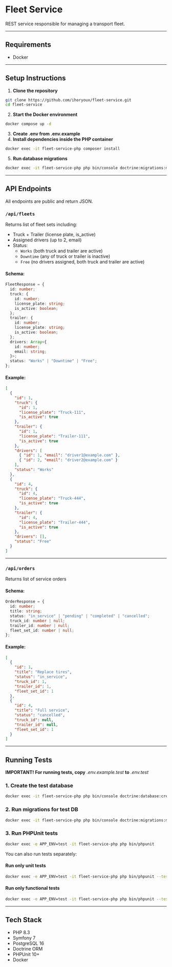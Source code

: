 # Fleet Service

REST service responsible for managing a transport fleet.

---

## Requirements

- Docker

---

## Setup Instructions

1. **Clone the repository**
```bash
git clone https://github.com/ihoryoux/fleet-service.git
cd fleet-service
```

2. **Start the Docker environment**
```bash
docker compose up -d
```

3. **Create .env from .env.example**
4. **Install dependencies inside the PHP container**
```bash
docker exec -it fleet-service-php composer install
```

5. **Run database migrations**
```bash
docker exec -it fleet-service-php php bin/console doctrine:migrations:migrate --no-interaction
```

---

## API Endpoints

All endpoints are public and return JSON.

### `/api/fleets`

Returns list of fleet sets including:
- Truck + Trailer (license plate, is_active)
- Assigned drivers (up to 2, email)
- Status:
    - `Works` (both truck and trailer are active)
    - `Downtime` (any of truck or trailer is inactive)
    - `Free` (no drivers assigned, both truck and trailer are active)

#### Schema:
```ts
FleetResponse = {
  id: number;
  truck: {
    id: number;
    license_plate: string;
    is_active: boolean;
  };
  trailer: {
    id: number;
    license_plate: string;
    is_active: boolean;
  };
  drivers: Array<{
    id: number;
    email: string;
  }>;
  status: "Works" | "Downtime" | "Free";
};
```

#### Example:
```json
[
  {
    "id": 1,
    "truck": {
      "id": 1,
      "license_plate": "Truck-111",
      "is_active": true
    },
    "trailer": {
      "id": 1,
      "license_plate": "Trailer-111",
      "is_active": true
    },
    "drivers": [
      { "id": 1, "email": "driver1@example.com" },
      { "id": 2, "email": "driver2@example.com" }
    ],
    "status": "Works"
  },
  {
    "id": 4,
    "truck": {
      "id": 4,
      "license_plate": "Truck-444",
      "is_active": true
    },
    "trailer": {
      "id": 4,
      "license_plate": "Trailer-444",
      "is_active": true
    },
    "drivers": [],
    "status": "Free"
  }
]
```

---

### `/api/orders`

Returns list of service orders

#### Schema:
```ts
OrderResponse = {
  id: number;
  title: string;
  status: "in_service" | "pending" | "completed" | "cancelled";
  truck_id: number | null;
  trailer_id: number | null;
  fleet_set_id: number | null;
};
```

#### Example:
```json
[
  {
    "id": 1,
    "title": "Replace tires",
    "status": "in_service",
    "truck_id": 1,
    "trailer_id": 1,
    "fleet_set_id": 1
  },
  {
    "id": 4,
    "title": "Full service",
    "status": "cancelled",
    "truck_id": null,
    "trailer_id": null,
    "fleet_set_id": 1
  }
]
```

---

## Running Tests

**IMPORTANT! For running tests, copy** *.env.example.test* **to** *.env.test*

### 1. Create the test database
```bash
docker exec -it fleet-service-php php bin/console doctrine:database:create --env=test
```

### 2. Run migrations for test DB
```bash
docker exec -it fleet-service-php php bin/console doctrine:migrations:migrate --env=test --no-interaction
```

### 3. Run PHPUnit tests
```bash
docker exec -e APP_ENV=test -it fleet-service-php php bin/phpunit
```

You can also run tests separately:

#### Run only unit tests
```bash
docker exec -e APP_ENV=test -it fleet-service-php php bin/phpunit --testsuite Unit
```

#### Run only functional tests
```bash
docker exec -e APP_ENV=test -it fleet-service-php php bin/phpunit --testsuite Functional
```

---

## Tech Stack

- PHP 8.3
- Symfony 7
- PostgreSQL 16
- Doctrine ORM
- PHPUnit 10+
- Docker
